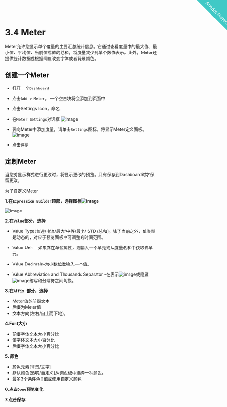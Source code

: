 
<html>
    <a href="https://www.anodot.com/" class="homepage-corner" aria-label="View source on Github">
        <svg width="100" height="100" viewBox="0 0 250 250" style="fill:#40c9c6; color:#fff; position: fixed; top: 0; border: 0; right: 0;" aria-hidden="true">
            <path d="M0,0 L250,250 L250,0 Z"></path>
            <text x="40" y="40" fill="white" style="font-size: 36px;" size="20" transform="rotate(45 70,70)">Anodot Project</text>
        </svg>
    </a>
    </style>
</html>


# 3.4 Meter

Meter允许您显示单个度量的主要汇总统计信息。它通过查看度量中的最大值、最小值、平均值、当前值或值的总和，将度量减少到单个数值表示。此外，Meter还提供统计数据或根据阈值改变字体或者背景颜色。

## 创建一个Meter

- 打开一个`Dashboard`

- 点击`Add > Meter`。 一个空白块将会添加到页面中

- 点击Settings Icon，命名

- 在`Meter Settings`对话框
![image](https://support.anodot.com/hc/article_attachments/115003895389/Meter_Settings.png)

- 要向Meter中添加度量，请单击`Settings`图标。将显示Meter定义面板。
![image](https://support.anodot.com/hc/article_attachments/115003910485/MeterTile.png)

- 点击`保存`


## 定制Meter

当您对显示样式进行更改时，将显示更改的预览。只有保存到Dashboard时才保留更改。

为了自定义Meter

**1.在`Expression Builder`顶部，选择图标![image](https://support.anodot.com/hc/article_attachments/360009072373/Metrics_display_icon.ico)**

![image](https://support.anodot.com/hc/en-us/article_attachments/203890279/4.jpg)

**2.在`Value`部分，选择**
- Value Type(普通/电流/最大/中等/最小/ STD /总和]。除了当前之外，值类型是动态的，对应于预览面板中可调整的时间范围。

- Value Unit —如果存在单位属性，则输入一个单元或从度量名称中获取该单元。

- Value Decimals-为小数位数输入一个值。

- Value Abbreviation and Thousands Separator -在表示![image](https://support.anodot.com/hc/en-us/article_attachments/209574249/toggle_on.jpg)或隐藏![image](https://support.anodot.com/hc/en-us/article_attachments/209574269/toggle_off.jpg)缩写和分隔符之间切换。

**3.在`Affix `部分，选择**
- Meter值的前缀文本
- 后缀为Meter值
- 文本方向(左右/自上而下地)。

**4.Font大小**

- 前缀字体文本大小百分比
- 值字体文本大小百分比
- 后缀字体文本大小百分比

**5. 颜色**

- 颜色元素[背景/文字]
- 默认颜色[透明/自定义]从调色板中选择一种颜色。
- 最多3个条件色[]值或使用自定义颜色

**6.点击`Done`预览变化**

**7.点击保存**
